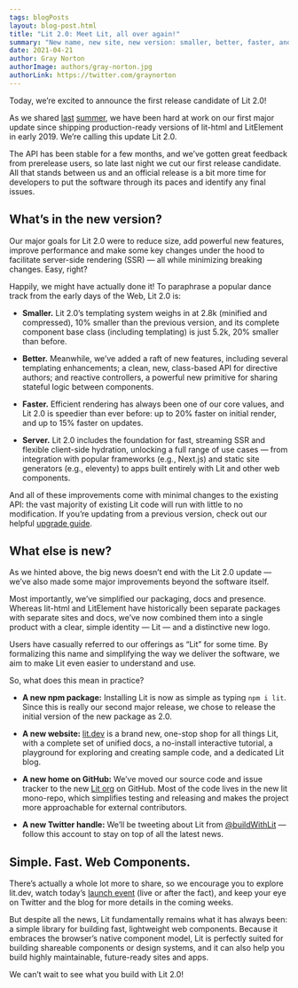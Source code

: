 ```yaml
---
tags: blogPosts
layout: blog-post.html
title: "Lit 2.0: Meet Lit, all over again!"
summary: "New name, new site, new version: smaller, better, faster, and SSR-ready."
date: 2021-04-21
author: Gray Norton
authorImage: authors/gray-norton.jpg
authorLink: https://twitter.com/graynorton
---
```


<div id="preamble">

Today, we’re excited to announce the first release candidate of Lit 2.0!

As we shared [last](https://github.com/lit/lit/issues/1182)
[summer](https://github.com/Polymer/lit-element/issues/1077), we have been hard
at work on our first major update since shipping production-ready versions of
lit-html and LitElement in early 2019. We’re calling this update Lit 2.0.

The API has been stable for a few months, and we’ve gotten great feedback from
prerelease users, so late last night we cut our first release candidate. All
that stands between us and an official release is a bit more time for developers
to put the software through its paces and identify any final issues.

</div>

## What’s in the new version?

Our major goals for Lit 2.0 were to reduce size, add powerful new features,
improve performance and make some key changes under the hood to facilitate
server-side rendering (SSR) — all while minimizing breaking changes. Easy,
right?

Happily, we might have actually done it! To paraphrase a popular dance track
from the early days of the Web, Lit 2.0 is:

- **Smaller.** Lit 2.0’s templating system weighs in at 2.8k (minified and
  compressed), 10% smaller than the previous version, and its complete component
  base class (including templating) is just 5.2k, 20% smaller than before.

- **Better.** Meanwhile, we’ve added a raft of new features, including several
  templating enhancements; a clean, new, class-based API for directive authors;
  and reactive controllers, a powerful new primitive for sharing stateful logic
  between components.

- **Faster.** Efficient rendering has always been one of our core values, and
  Lit 2.0 is speedier than ever before: up to 20% faster on initial render, and
  up to 15% faster on updates.

- **Server.** Lit 2.0 includes the foundation for fast, streaming SSR and
  flexible client-side hydration, unlocking a full range of use cases — from
  integration with popular frameworks (e.g., Next.js) and static site generators
  (e.g., eleventy) to apps built entirely with Lit and other web components.

And all of these improvements come with minimal changes to the existing API: the
vast majority of existing Lit code will run with little to no modification. If
you’re updating from a previous version, check out our helpful [upgrade guide](/docs/releases/upgrade/).

## What else is new?

As we hinted above, the big news doesn’t end with the Lit 2.0 update — we’ve also made some major improvements beyond the software itself.

Most importantly, we’ve simplified our packaging, docs and presence. Whereas lit-html and LitElement have historically been separate packages with separate sites and docs, we’ve now combined them into a single product with a clear, simple identity — Lit — and a distinctive new logo.

Users have casually referred to our offerings as “Lit” for some time. By formalizing this name and simplifying the way we deliver the software, we aim to make Lit even easier to understand and use.

So, what does this mean in practice?

- **A new npm package:** Installing Lit is now as simple as typing `npm i lit`.
  Since this is really our second major release, we chose to release the initial
  version of the new package as 2.0.

- **A new website:** [lit.dev](/) is a brand new, one-stop shop for all things Lit, with
  a complete set of unified docs, a no-install interactive tutorial, a
  playground for exploring and creating sample code, and a dedicated Lit blog.

- **A new home on GitHub:** We’ve moved our source code and issue tracker to the
  new [Lit org](https://github.com/lit/lit) on GitHub. Most of the code lives in
  the new lit mono-repo, which simplifies testing and releasing and makes the
  project more approachable for external contributors.

- **A new Twitter handle:** We’ll be tweeting about Lit from
  [@buildWithLit](https://twitter.com/buildWithLit) — follow this account to
  stay on top of all the latest news.

## Simple. Fast. Web Components.

There’s actually a whole lot more to share, so we encourage you to explore
lit.dev, watch today’s [launch
event](https://www.youtube.com/watch?v=f1j7b696L-E) (live or after the fact),
and keep your eye on Twitter and the blog for more details in the coming weeks.

But despite all the news, Lit fundamentally remains what it has always been: a
simple library for building fast, lightweight web components. Because it
embraces the browser’s native component model, Lit is perfectly suited for
building shareable components or design systems, and it can also help you build
highly maintainable, future-ready sites and apps.

We can’t wait to see what you build with Lit 2.0!
